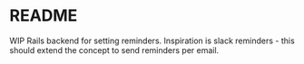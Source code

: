 # README

WIP Rails backend for setting reminders. Inspiration is slack reminders - this should extend the concept to send reminders per email.
